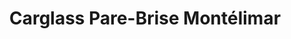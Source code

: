 ---
title: "Carglass Pare-Brise Montélimar"
url: /montelimar/carglass-pare-brise-montelimar/
shop: réparation de voitures
---
